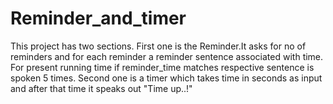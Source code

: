 # Reminder_and_timer
This project has two sections.
First one is the Reminder.It asks for no of reminders and for each reminder a reminder sentence associated with time.
For present running time if reminder_time matches respective sentence is spoken 5 times.
Second one is a timer which takes time in seconds as input and after that time it speaks out "Time up..!"
